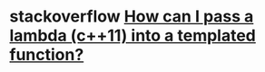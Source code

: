 # stackoverflow [How can I pass a lambda (c++11) into a templated function?](https://stackoverflow.com/questions/7950680/how-can-i-pass-a-lambda-c11-into-a-templated-function)